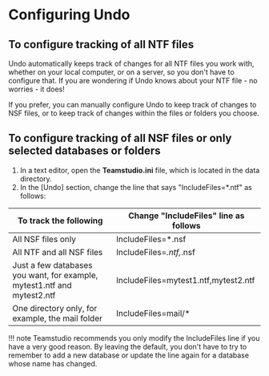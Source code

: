# Configuring Undo

## To configure tracking of all NTF files
Undo automatically keeps track of changes for all NTF files you work with, whether on your local computer, or on a server, so you don't have to configure that. If you are wondering if Undo knows about your NTF file - no worries - it does!

If you prefer, you can manually configure Undo to keep track of changes to NSF files, or to keep track of changes within the files or folders you choose. 

## To configure tracking of all NSF files or only selected databases or folders
1. In a text editor, open the **Teamstudio.ini** file, which is located in the data directory.
2. In the [Undo] section, change the line that says "IncludeFiles=*.ntf" as follows:

| To track the following | Change "IncludeFiles" line as follows |
| --- | --- |
| All NSF files only | IncludeFiles=*.nsf |
| All NTF and all NSF files | IncludeFiles=*.ntf,*.nsf |
| Just a few databases you want, for example, mytest1.ntf and mytest2.ntf | IncludeFiles=mytest1.ntf,mytest2.ntf |
| One directory only, for example, the mail folder | IncludeFiles=mail/* |

!!! note
    Teamstudio recommends you only modify the IncludeFiles line if you have a very good reason. By leaving the default, you don't have to try to remember to add a new database or update the line again for a database whose name has changed.
